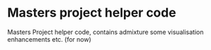 # Masters project helper code
Masters Project helper code, contains admixture some visualisation enhancements etc. (for now)
